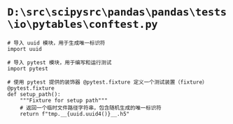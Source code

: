 # `D:\src\scipysrc\pandas\pandas\tests\io\pytables\conftest.py`

```
# 导入 uuid 模块，用于生成唯一标识符
import uuid

# 导入 pytest 模块，用于编写和运行测试
import pytest

# 使用 pytest 提供的装饰器 @pytest.fixture 定义一个测试装置（fixture）
@pytest.fixture
def setup_path():
    """Fixture for setup path"""
    # 返回一个临时文件路径字符串，包含随机生成的唯一标识符
    return f"tmp.__{uuid.uuid4()}__.h5"
```